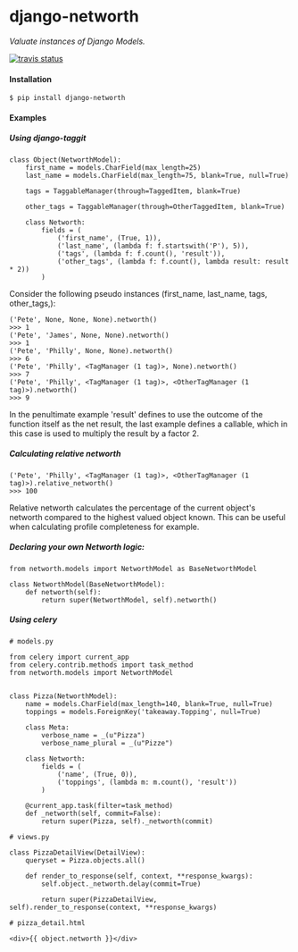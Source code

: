 django-networth
===
*Valuate instances of Django Models.*

[![travis status][2]][1]

  [1]: https://travis-ci.org/Hedde/django-networth
  [2]: https://travis-ci.org/Hedde/django-networth.svg?branch=develop (travis status)

#### Installation

    $ pip install django-networth

#### Examples

##### Using django-taggit

    class Object(NetworthModel):
        first_name = models.CharField(max_length=25)
        last_name = models.CharField(max_length=75, blank=True, null=True)
    
        tags = TaggableManager(through=TaggedItem, blank=True)
        
        other_tags = TaggableManager(through=OtherTaggedItem, blank=True)
    
        class Networth:
            fields = (
                ('first_name', (True, 1)),
                ('last_name', (lambda f: f.startswith('P'), 5)),
                ('tags', (lambda f: f.count(), 'result')),
                ('other_tags', (lambda f: f.count(), lambda result: result * 2))
            )

Consider the following pseudo instances (first_name, last_name, tags, other_tags,):

    ('Pete', None, None, None).networth()
    >>> 1
    ('Pete', 'James', None, None).networth()
    >>> 1
    ('Pete', 'Philly', None, None).networth()
    >>> 6
    ('Pete', 'Philly', <TagManager (1 tag)>, None).networth()
    >>> 7
    ('Pete', 'Philly', <TagManager (1 tag)>, <OtherTagManager (1 tag)>).networth()
    >>> 9

In the penultimate example 'result' defines to use the outcome of the function 
itself as the net result, the last example defines a callable, which in this case
is used to multiply the result by a factor 2.

##### Calculating relative networth

    ('Pete', 'Philly', <TagManager (1 tag)>, <OtherTagManager (1 tag)>).relative_networth()
    >>> 100
    
Relative networth calculates the percentage of the current object's networth compared to the highest valued object known. This can be useful when calculating profile completeness for example.


##### Declaring your own Networth logic:

    from networth.models import NetworthModel as BaseNetworthModel

    class NetworthModel(BaseNetworthModel):
        def networth(self):
            return super(NetworthModel, self).networth()
            
            
##### Using celery

    # models.py
    
    from celery import current_app
    from celery.contrib.methods import task_method
    from networth.models import NetworthModel


    class Pizza(NetworthModel):
        name = models.CharField(max_length=140, blank=True, null=True)
        toppings = models.ForeignKey('takeaway.Topping', null=True)
    
        class Meta:
            verbose_name = _(u"Pizza")
            verbose_name_plural = _(u"Pizze")
    
        class Networth:
            fields = (
                ('name', (True, 0)),
                ('toppings', (lambda m: m.count(), 'result'))
            )
    
        @current_app.task(filter=task_method)
        def _networth(self, commit=False):
            return super(Pizza, self)._networth(commit)

    # views.py

    class PizzaDetailView(DetailView):
        queryset = Pizza.objects.all()
        
        def render_to_response(self, context, **response_kwargs):    
            self.object._networth.delay(commit=True)
            
            return super(PizzaDetailView, self).render_to_response(context, **response_kwargs)
            
    # pizza_detail.html
    
    <div>{{ object.networth }}</div>

